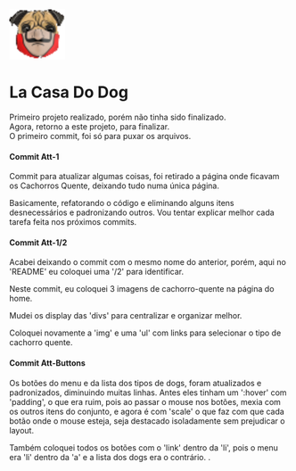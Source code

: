 <img src="./imagens/logo_icon.png" alt="imagem-logo"/>
<h1>La Casa Do Dog</h1>

<p>Primeiro projeto realizado, porém não tinha sido finalizado.<br>
Agora, retorno a este projeto, para finalizar.<br>
O primeiro commit, foi só para puxar os arquivos.</p>

<h4>Commit Att-1</h4>
<p>Commit para atualizar algumas coisas, foi retirado a página onde ficavam os Cachorros Quente, deixando tudo numa única página.</p>
<p>Basicamente, refatorando o código e eliminando alguns itens desnecessários e padronizando outros. Vou tentar explicar melhor cada tarefa feita nos próximos commits.</p>
<h4>Commit Att-1/2</h4>
<p>Acabei deixando o commit com o mesmo nome do anterior, porém, aqui no 'README' eu coloquei uma '/2' para identificar.</p>
<p>Neste commit, eu coloquei 3 imagens de cachorro-quente na página do home.</p>
<p>Mudei os display das 'divs' para centralizar e organizar melhor.</p>
<p>Coloquei novamente a 'img' e uma 'ul' com links para selecionar o tipo de cachorro quente.</p>

<h4>Commit Att-Buttons</h4>
<p>Os botões do menu e da lista dos tipos de dogs, foram atualizados e padronizados, diminuindo muitas linhas.
Antes eles tinham um ':hover' com 'padding', o que era ruim, pois ao passar o mouse nos botões, mexia com os outros itens do conjunto, e agora é com 'scale' o que faz com que cada botão onde o mouse esteja, seja destacado isoladamente sem prejudicar o layout.</p>
<p>Também coloquei todos os botões com o 'link' dentro da 'li', pois o menu era 'li' dentro da 'a' e a lista dos dogs era o contrário. .</p>

